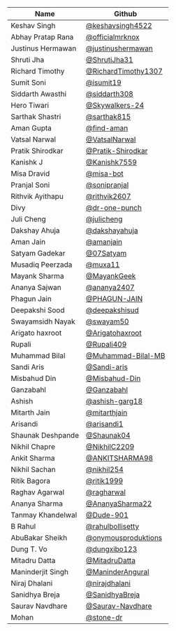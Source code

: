 | Name              | Github                                                        |
| ----------------- | ------------------------------------------------------------- |
| Keshav Singh      | [@keshavsingh4522](https://github.com/keshavsingh4522/)       |
| Abhay Pratap Rana | [@officialmrknox](https://github.com/OfficialMrKnoX)          |
| Justinus Hermawan | [@justinushermawan](https://github.com/justinushermawan/)     |
| Shruti Jha        | [@ShrutiJha31](https://github.com/ShrutiJha31/)               |
| Richard Timothy   | [@RichardTimothy1307](https://github.com/RichardTimothy1307/) |
| Sumit Soni        | [@isumit19](https://github.com/isumit19/)                     |
| Siddarth Awasthi  | [@siddarth308](https://github.com/siddarth308/)               |
| Hero Tiwari       | [@Skywalkers-24](https://github.com/Skywalkers-24/)           |
| Sarthak Shastri   | [@sarthak815](https://github.com/sarthak815)                  |
| Aman Gupta        | [@find-aman](https://github.com/find-aman)                    |
| Vatsal Narwal     | [@VatsalNarwal](https://github.com/VatsalNarwal)              |
| Pratik Shirodkar  | [@Pratik-Shirodkar](https://github.com/Pratik-Shirodkar)      |
| Kanishk J         | [@Kanishk7559](https://github.com/kanishk7559)                |
| Misa Dravid       | [@misa-bot](https://github.com/misa-bot)                      |
| Pranjal Soni      | [@sonipranjal](https://github.com/sonipranjal)                |
| Rithvik Ayithapu  | [@rithvik2607](https://github.com/rithvik2607)                |
| Divy              | [@dr-one-punch](https://github.com/dr-one-punch)              |
| Juli Cheng        | [@julicheng](https://github.com/julicheng)                    |
| Dakshay Ahuja     | [@dakshayahuja](https://github.com/dakshayahuja)              |
| Aman Jain         | [@amanjain](https://github.io/amnjain)                        |
| Satyam Gadekar    | [@07Satyam](https://github.com/07Satyam)                      |
| Musadiq Peerzada  | [@muxa11](https://github.com/muxa11)                          |
| Mayank Sharma     | [@MayankGeek](https://github.com/MayankGeek)                  |
| Ananya Sajwan     | [@ananya2407](https://github.com/ananya2407)                  |
| Phagun Jain       | [@PHAGUN-JAIN](https://github.com/PHAGUN-JAIN)                |
| Deepakshi Sood    | [@deepakshisud](https://github.com/deepakshisud)              |
| Swayamsidh Nayak  | [@swayam50](https://github.com/swayam50)                      |
| Arigato haxroot   | [@Arigatohaxroot](https://github.com/Arigatohaxroot)          |
| Rupali            | [@Rupali409](https://github.com/Rupali409)                    |
| Muhammad Bilal    | [@Muhammad-Bilal-MB](https://github.com/Muhammad-Bilal-MB)    |
| Sandi Aris        | [@Sandi-aris](https://github.com/sandi-aris)                  |
| Misbahud Din      | [@Misbahud-Din](https://github.com/Misbahud-Din)              |
| Ganzabahl         | [@Ganzabahl](https://github.com/Ganzabahl)                    |
| Ashish            | [@ashish-garg18](https://github.com/ashish-garg18)            |
| Mitarth Jain      | [@mitarthjain](https://github.com/mitarthjain)                |
| Arisandi          | [@arisandi1](https://github.com/arisandi1)                    |
| Shaunak Deshpande | [@Shaunak04](https://github.com/Shaunak04)                    |
| Nikhil Chapre     | [@NikhilC2209](https://github.com/NikhilC2209)                |
| Ankit Sharma      | [@ANKITSHARMA98](https://github.com/ANKITSHARMA98)            |
| Nikhil Sachan     | [@nikhil254](https://github.com/nikhil254)                    |
| Ritik Bagora      | [@ritik1999](https://github.com/ritik1999)                    |
| Raghav Agarwal    | [@ragharwal](https://github.com/ragharwal)                    |
| Ananya Sharma     | [@AnanyaSharma22](https://github.com/AnanyaSharma22)          |
| Tanmay Khandelwal | [@Dude-901](https://github.com/Dude-901)                      |
| B Rahul           | [@rahulbollisetty](https://github.com/rahulbollisetty)        |
| AbuBakar Sheikh   | [@onymousproduktions](https://github.com/onymousproduktions)  |
| Dung T. Vo        | [@dungxibo123](https://github.com/dungxibo123)                |
| Mitadru Datta     | [@MitadruDatta](https://github.com/MitadruDatta)              |
| Maninderjit Singh | [@ManinderAngural](https://github.com/ManinderAngural)        |
| Niraj Dhalani     | [@nirajdhalani](https://github.com/nirajdhalani)              |
| Sanidhya Breja    | [@SanidhyaBreja](https://github.com/SanidhyaBreja)            |
| Saurav Navdhare   | [@Saurav-Navdhare](https://github.com/Saurav-Navdhare)        |
| Mohan             | [@stone-dr](https://github.com/stone-dr)                      |
